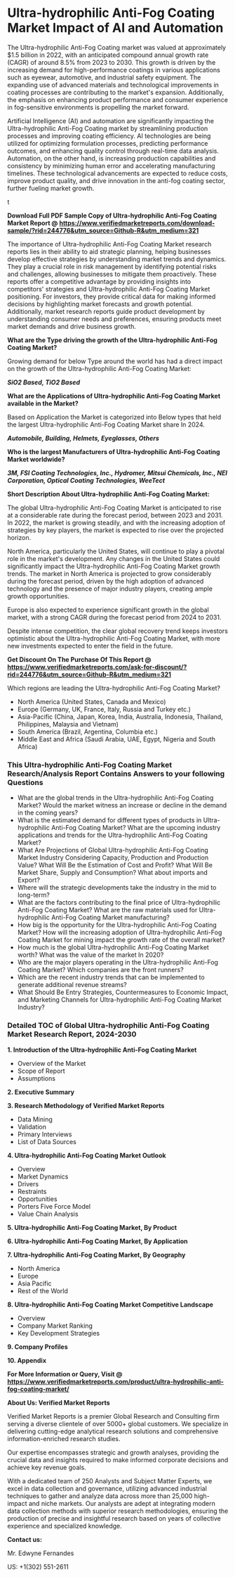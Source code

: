 <meta name="title" content="Global Ultra-hydrophilic Anti-Fog Coating Market Impact of AI and Automation"><meta name="description" content="The Ultra-hydrophilic Anti-Fog Coating market was valued at approximately $1.5 billion in 2022, with an anticipated compound annual growth rate (CAGR) of around 8.5% f"><meta name="title" content="Ultra-hydrophilic Anti-Fog Coating Market Size, Share, Scope, Trends, Growth, Opportunities, Analysis, Forecast"><h1>Ultra-hydrophilic Anti-Fog Coating Market Impact of AI and Automation</h1><p>The Ultra-hydrophilic Anti-Fog Coating market was valued at approximately $1.5 billion in 2022, with an anticipated compound annual growth rate (CAGR) of around 8.5% from 2023 to 2030. This growth is driven by the increasing demand for high-performance coatings in various applications such as eyewear, automotive, and industrial safety equipment. The expanding use of advanced materials and technological improvements in coating processes are contributing to the market's expansion. Additionally, the emphasis on enhancing product performance and consumer experience in fog-sensitive environments is propelling the market forward.</p><p>Artificial Intelligence (AI) and automation are significantly impacting the Ultra-hydrophilic Anti-Fog Coating market by streamlining production processes and improving coating efficiency. AI technologies are being utilized for optimizing formulation processes, predicting performance outcomes, and enhancing quality control through real-time data analysis. Automation, on the other hand, is increasing production capabilities and consistency by minimizing human error and accelerating manufacturing timelines. These technological advancements are expected to reduce costs, improve product quality, and drive innovation in the anti-fog coating sector, further fueling market growth.</p>t</p><p id="" class=""><strong>Download Full PDF Sample Copy of Ultra-hydrophilic Anti-Fog Coating Market Report @ <a href="https://www.verifiedmarketreports.com/download-sample/?rid=244776&utm_source=Github-R&utm_medium=321" target="_blank">https://www.verifiedmarketreports.com/download-sample/?rid=244776&utm_source=Github-R&utm_medium=321</a></strong></p><p>The importance of&nbsp;Ultra-hydrophilic Anti-Fog Coating Market research reports lies in their ability to aid strategic planning, helping businesses develop effective strategies by understanding market trends and dynamics. They play a crucial role in risk management by identifying potential risks and challenges, allowing businesses to mitigate them proactively. These reports offer a competitive advantage by providing insights into competitors' strategies and Ultra-hydrophilic Anti-Fog Coating Market positioning. For investors, they provide critical data for making informed decisions by highlighting market forecasts and growth potential. Additionally, market research reports guide product development by understanding consumer needs and preferences, ensuring products meet market demands and drive business growth.</p><p><strong>What are the&nbsp;Type driving the growth of the Ultra-hydrophilic Anti-Fog Coating Market?</strong></p><p id="" class="">Growing demand for below Type around the world has had a direct impact on the growth of the Ultra-hydrophilic Anti-Fog Coating Market:</p><em><strong>SiO2 Based, TiO2 Based</strong></em></p><strong>What are the&nbsp;Applications&nbsp;of Ultra-hydrophilic Anti-Fog Coating Market available in the Market?</strong></p><p id="" class="">Based on Application the Market is categorized into Below types that held the largest Ultra-hydrophilic Anti-Fog Coating Market share In 2024.</p><em><strong>Automobile, Building, Helmets, Eyeglasses, Others</strong></em></p><strong>Who is the largest Manufacturers of Ultra-hydrophilic Anti-Fog Coating Market worldwide?</strong></p><p><em><strong>3M, FSI Coating Technologies, Inc., Hydromer, Mitsui Chemicals, Inc., NEI Corporation, Optical Coating Technologies, WeeTect</strong></em></p><p id="" class=""><strong>Short Description About Ultra-hydrophilic Anti-Fog Coating Market:</strong></p><p>The global Ultra-hydrophilic Anti-Fog Coating Market is anticipated to rise at a considerable rate during the forecast period, between 2023 and 2031. In 2022, the market is growing steadily, and with the increasing adoption of strategies by key players, the market is expected to rise over the projected horizon.</p><p>North America, particularly the United States, will continue to play a pivotal role in the market's development. Any changes in the United States could significantly impact the Ultra-hydrophilic Anti-Fog Coating Market growth trends. The market in North America is projected to grow considerably during the forecast period, driven by the high adoption of advanced technology and the presence of major industry players, creating ample growth opportunities.</p><p>Europe is also expected to experience significant growth in the global market, with a strong CAGR during the forecast period from 2024 to 2031.</p><p>Despite intense competition, the clear global recovery trend keeps investors optimistic about the Ultra-hydrophilic Anti-Fog Coating Market, with more new investments expected to enter the field in the future.</p><p id="" class=""><strong>Get Discount On The Purchase Of This Report @ <a href="https://www.verifiedmarketreports.com/ask-for-discount/?rid=244776&utm_source=Github-R&utm_medium=321" target="_blank">https://www.verifiedmarketreports.com/ask-for-discount/?rid=244776&utm_source=Github-R&utm_medium=321</a></strong></p>Which regions are leading the Ultra-hydrophilic Anti-Fog Coating Market?</p><ul><li>North America (United States, Canada and Mexico)</li><li>Europe (Germany, UK, France, Italy, Russia and Turkey etc.)</li><li>Asia-Pacific (China, Japan, Korea, India, Australia, Indonesia, Thailand, Philippines, Malaysia and Vietnam)</li><li>South America (Brazil, Argentina, Columbia etc.)</li><li>Middle East and Africa (Saudi Arabia, UAE, Egypt, Nigeria and South Africa)</li></ul><h3 id="" class="">This Ultra-hydrophilic Anti-Fog Coating Market Research/Analysis Report Contains Answers to your following Questions</h3><ul><li>What are the global trends in the Ultra-hydrophilic Anti-Fog Coating Market? Would the market witness an increase or decline in the demand in the coming years?</li><li>What is the estimated demand for different types of products in Ultra-hydrophilic Anti-Fog Coating Market? What are the upcoming industry applications and trends for the Ultra-hydrophilic Anti-Fog Coating Market?</li><li>What Are Projections of Global Ultra-hydrophilic Anti-Fog Coating Market Industry Considering Capacity, Production and Production Value? What Will Be the Estimation of Cost and Profit? What Will Be Market Share, Supply and Consumption? What about imports and Export?</li><li>Where will the strategic developments take the industry in the mid to long-term?</li><li>What are the factors contributing to the final price of Ultra-hydrophilic Anti-Fog Coating Market? What are the raw materials used for Ultra-hydrophilic Anti-Fog Coating Market manufacturing?</li><li>How big is the opportunity for the Ultra-hydrophilic Anti-Fog Coating Market? How will the increasing adoption of Ultra-hydrophilic Anti-Fog Coating Market for mining impact the growth rate of the overall market?</li><li>How much is the global Ultra-hydrophilic Anti-Fog Coating Market worth? What was the value of the market In 2020?</li><li>Who are the major players operating in the Ultra-hydrophilic Anti-Fog Coating Market? Which companies are the front runners?</li><li>Which are the recent industry trends that can be implemented to generate additional revenue streams?</li><li>What Should Be Entry Strategies, Countermeasures to Economic Impact, and Marketing Channels for Ultra-hydrophilic Anti-Fog Coating Market Industry?</li></ul><h3 id="" class="">Detailed TOC of Global Ultra-hydrophilic Anti-Fog Coating Market Research Report, 2024-2030</h3><p id="" class=""><strong>1. Introduction of the Ultra-hydrophilic Anti-Fog Coating Market</strong></p><ul><li>Overview of the Market</li><li>Scope of Report</li><li>Assumptions</li></ul><p id="" class=""><strong>2. Executive Summary</strong></p><p id="" class=""><strong>3. Research Methodology of Verified Market Reports</strong></p><ul><li>Data Mining</li><li>Validation</li><li>Primary Interviews</li><li>List of Data Sources</li></ul><p id="" class=""><strong>4. Ultra-hydrophilic Anti-Fog Coating Market Outlook</strong></p><ul><li>Overview</li><li>Market Dynamics</li><li>Drivers</li><li>Restraints</li><li>Opportunities</li><li>Porters Five Force Model</li><li>Value Chain Analysis</li></ul><p id="" class=""><strong>5. Ultra-hydrophilic Anti-Fog Coating Market, By Product</strong></p><p id="" class=""><strong>6. Ultra-hydrophilic Anti-Fog Coating Market, By Application</strong></p><p id="" class=""><strong>7. Ultra-hydrophilic Anti-Fog Coating Market, By Geography</strong></p><ul><li>North America</li><li>Europe</li><li>Asia Pacific</li><li>Rest of the World</li></ul><p id="" class=""><strong>8. Ultra-hydrophilic Anti-Fog Coating Market Competitive Landscape</strong></p><ul><li>Overview</li><li>Company Market Ranking</li><li>Key Development Strategies</li></ul><p id="" class=""><strong>9. Company Profiles</strong></p><p id="" class=""><strong>10. Appendix</strong></p><p id="" class=""><strong>For More Information or Query, Visit @ <a href="https://www.verifiedmarketreports.com/product/ultra-hydrophilic-anti-fog-coating-market/" target="_blank">https://www.verifiedmarketreports.com/product/ultra-hydrophilic-anti-fog-coating-market/</a></strong></p><p id="" class=""><strong>About Us: Verified Market Reports</strong></p><p id="" class="">Verified Market Reports is a premier Global Research and Consulting firm serving a diverse clientele of over 5000+ global customers. We specialize in delivering cutting-edge analytical research solutions and comprehensive information-enriched research studies.</p><p id="" class="">Our expertise encompasses strategic and growth analyses, providing the crucial data and insights required to make informed corporate decisions and achieve key revenue goals.</p><p id="" class="">With a dedicated team of 250 Analysts and Subject Matter Experts, we excel in data collection and governance, utilizing advanced industrial techniques to gather and analyze data across more than 25,000 high-impact and niche markets. Our analysts are adept at integrating modern data collection methods with superior research methodologies, ensuring the production of precise and insightful research based on years of collective experience and specialized knowledge.</p><p id="" class=""><strong>Contact us:</strong></p><p id="" class="">Mr. Edwyne Fernandes</p><p id="" class="">US: +1(302) 551-2611</p>